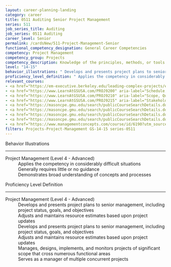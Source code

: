 ```yaml
---
layout: career-planning-landing
category: career
title: 0511 Auditing Senior Project Management
series: 511
job_series_title: Auditing
job_series: 0511 Auditing
career_level: Senior
permalink: /cardsNew/511-Project-Management-Senior
functional_competency_designation: General Career Competencies
competency: Project Management
competency_group: Projects
competency_description: Knowledge of the principles, methods, or tools for developing, scheduling, coordinating, and managing projects and resources, including monitoring and inspecting costs, work, and performance.
level: "14-15"
behavior_illustrations: " Develops and presents project plans to senior management, including project status, goals, and objectives  Adjusts and maintains resource estimates based upon project updates  Develops and presents project plans to senior management, including project status, goals, and objectives  Adjusts and maintains resource estimates based upon project updates  Manages, designs, implements, and monitors projects of significant scope that cross numerous functional areas  Serves as a manager of multiple concurrent projects"
proficiency_level_definition: " Applies the competency in considerably difficult situations  Generally requires little or no guidance  Demonstrates broad understanding of concepts and processes"
relevant_courses: 
- <a href="https://em-executive.berkeley.edu/leading-complex-projects/enterprise/?b2c_form=true&utm_campaign=gsa&utm_source=b2b" aria-label="Leading Complex Projects (with UC Berkeley Executive Education) - https://em-executive.berkeley.edu/leading-complex-projects/enterprise/?b2c_form=true&utm_campaign=gsa&utm_source=b2b">Leading Complex Projects (with UC Berkeley Executive Education)</a>, Emeritus
- <a href="https://www.LearnAtGSUSA.com/PROJ9200" aria-label="Schedule, Cost & Resource Management (PROJ9200) - https://www.LearnAtGSUSA.com/PROJ9200">Schedule, Cost & Resource Management (PROJ9200)</a>, Graduate School USA (GSUSA)
- <a href="https://www.LearnAtGSUSA.com/PROJ9210" aria-label="Scope, Quality & Risk Management (PROJ9210) - https://www.LearnAtGSUSA.com/PROJ9210">Scope, Quality & Risk Management (PROJ9210)</a>, Graduate School USA (GSUSA)
- <a href="https://www.LearnAtGSUSA.com/PROJ9215" aria-label="Stakeholder & Communications Management (PROJ9215) - https://www.LearnAtGSUSA.com/PROJ9215">Stakeholder & Communications Management (PROJ9215)</a>, Graduate School USA (GSUSA)
- <a href="https://masoncpe.gmu.edu/search/publicCourseSearchDetails.do?method=load&courseId=2409729" aria-label="PMP 0401 Project Management Certification&#58; PMP® Exam Preparation - https://masoncpe.gmu.edu/search/publicCourseSearchDetails.do?method=load&courseId=2409729">PMP 0401 Project Management Certification&#58; PMP® Exam Preparation</a>, George Mason University
- <a href="https://masoncpe.gmu.edu/search/publicCourseSearchDetails.do?method=load&courseId=54737&selectedProgramAreaId=18210&selectedProgramStreamId=" aria-label="PMP 0402 Project Estimating, Measures, and Controls - https://masoncpe.gmu.edu/search/publicCourseSearchDetails.do?method=load&courseId=54737&selectedProgramAreaId=18210&selectedProgramStreamId=">PMP 0402 Project Estimating, Measures, and Controls</a>, George Mason University
- <a href="https://masoncpe.gmu.edu/search/publicCourseSearchDetails.do?method=load&courseId=54819&courseTitle=managing-project-risk&selectedProgramAreaId=18210&selectedProgramStreamId=25461" aria-label="PMP 0406 Managing Project Risk - https://masoncpe.gmu.edu/search/publicCourseSearchDetails.do?method=load&courseId=54819&courseTitle=managing-project-risk&selectedProgramAreaId=18210&selectedProgramStreamId=25461">PMP 0406 Managing Project Risk</a>, George Mason University
- <a href="https://masoncpe.gmu.edu/search/publicCourseSearchDetails.do?method=load&courseId=2433517" aria-label="PMP 0407 Agile Fundamentals - https://masoncpe.gmu.edu/search/publicCourseSearchDetails.do?method=load&courseId=2433517">PMP 0407 Agile Fundamentals</a>, George Mason University
- <a href="https://www.managementconcepts.com/course/id/6190?utm_source=CFOportal&utm_medium=listing&utm_campaign=CFOTTEP&utm_id=23FM" aria-label="Program Management - https://www.managementconcepts.com/course/id/6190?utm_source=CFOportal&utm_medium=listing&utm_campaign=CFOTTEP&utm_id=23FM">Program Management</a>, Management Concepts
filters: Projects-Project-Management GS-14-15 series-0511
---
```


<div class="desktop:grid-col-6 margin-y-3">
  <div class="border-top-2 bg-white padding-3 shadow-5 height-full members-hover border-1px button-border border-top-blue radius-lg">
    <p class="text-bold label-color font-size-21">Behavior Illustrations</p>
    <hr class="hr-green"/>
    <dl class="text-base card-content-color"><dt>Project Management (Level 4 - Advanced)</dt><dd>Applies the competency in considerably difficult situations </dd><dd>Generally requires little or no guidance </dd><dd>Demonstrates broad understanding of concepts and processes</dd></dl>
  </div>
</div>
<div class="desktop:grid-col-6 margin-y-3">
  <div class="border-top-2 bg-white padding-3 shadow-5 height-full members-hover border-1px button-border border-top-blue radius-lg">
    <p class="text-bold label-color font-size-21">Proficiency Level Definition</p>
     <hr class="hr-green"/>
    <dl class="text-base card-content-color"><dt>Project Management (Level 4 - Advanced)</dt><dd>Develops and presents project plans to senior management, including project status, goals, and objectives </dd><dd>Adjusts and maintains resource estimates based upon project updates </dd><dd>Develops and presents project plans to senior management, including project status, goals, and objectives </dd><dd>Adjusts and maintains resource estimates based upon project updates </dd><dd>Manages, designs, implements, and monitors projects of significant scope that cross numerous functional areas </dd><dd>Serves as a manager of multiple concurrent projects</dd></dl>
  </div>
</div>